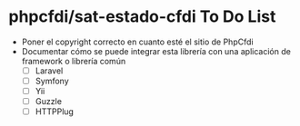 # phpcfdi/sat-estado-cfdi To Do List

- Poner el copyright correcto en cuanto esté el sitio de PhpCfdi
- Documentar cómo se puede integrar esta librería con una aplicación de framework o librería común
    - [ ] Laravel
    - [ ] Symfony
    - [ ] Yii
    - [ ] Guzzle
    - [ ] HTTPPlug
